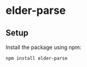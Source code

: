 # elder-parse

<!--
npm run test
npm run format

npm run version:minor:alpha
npm run release:alpha

npm run version:patch
npm run release
-->

## Setup

Install the package using npm:

```bash
npm install elder-parse
```
